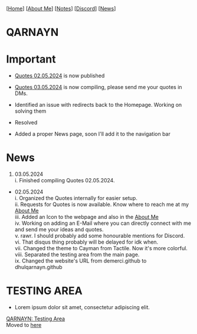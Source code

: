 <link rel="icon" href="favicon.ico">
<link rel="stylesheet" href="index.css">

[[Home](index.md)] [[About Me](ABOUT.md)] [[Notes](NOTES.md)] [[Discord](DISCORD.md)] [[News](news.md)]

# QARNAYN

# Important
- [Quotes 02.05.2024](/quotes/02052024/02052024.md) is now published
- [Quotes 03.05.2024](/quotes/03052024/03052024.md) is now compiling, please send me your quotes in DMs.

- Identified an issue with redirects back to the Homepage. Working on solving them
- Resolved
- Added a proper News page, soon I'll add it to the navigation bar

# News
1. 03.05.2024    
  i. Finished compiling Quotes 02.05.2024.


- 02.05.2024   
   i. Organized the Quotes internally for easier setup.   
   ii. Requests for Quotes is now available. Know where to reach me at my [About Me](ABOUT.md)    
   iii. Added an Icon to the webpage and also in the [About Me](ABOUT.md)     
   iv. Working on adding an E-Mail where you can directly connect with me and send me your ideas and quotes.     
   v. rawr. I should probably add some honourable mentions for Discord.     
   vi. That disqus thing probably will be delayed for idk when.    
   vii. Changed the theme to Cayman from Tactile. Now it's more colorful.    
   viii. Separated the testing area from the main page.       
   ix. Changed the website's URL from demerci.github to dhulqarnayn.github

# TESTING AREA

- <p>Lorem ipsum dolor sit amet, consectetur adipiscing elit.</p>
[QARNAYN: Testing Area](/test/testzone.md)   
Moved to [here](/test/testzone.md)

